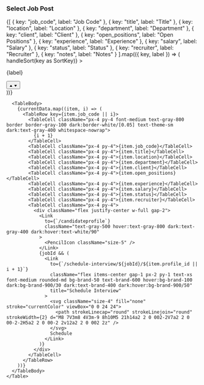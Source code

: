 <div className="overflow-hidden rounded-2xl bg-white dark:bg-white/[0.03] border border-gray-200 dark:border-gray-800 ml-[-6vw] lg:w-[119%]">
  <div className="flex flex-col gap-2 px-4 py-4 border border-b-0 border-gray-100 dark:border-white/[0.05] rounded-t-xl sm:flex-row sm:items-center sm:justify-between">
    <div>
      <h3 className="text-base font-medium text-gray-800 dark:text-white/90">
        Select Job Post
      </h3>
    </div>
  </div>

  <div className="max-w-full overflow-x-auto custom-scrollbar m-[20px]">
    <Table>
      <TableHeader className="border-t border-gray-100 dark:border-white/[0.05]">
        <TableRow>
          <TableCell />
          {[
            { key: "job_code", label: "Job Code" },
            { key: "title", label: "Title" },
            { key: "location", label: "Location" },
            { key: "department", label: "Department" },
            { key: "client", label: "Client" },
            { key: "open_positions", label: "Open Positions" },
            { key: "experience", label: "Experience" },
            { key: "salary", label: "Salary" },
            { key: "status", label: "Status" },
            { key: "recruiter", label: "Recruiter" },
            { key: "notes", label: "Notes" }
          ].map(({ key, label }) => (
            <TableCell
              key={key}
              isHeader
              className="px-4 py-3 border border-gray-100 dark:border-white/[0.05]"
            >
              <div
                className="flex items-center justify-between cursor-pointer"
                onClick={() => handleSort(key as SortKey)}
              >
                <p className="font-medium text-gray-700 text-theme-xs dark:text-gray-400">
                  {label}
                </p>
                <button className="flex flex-col gap-0.5">
                  <svg
                    className={`text-gray-300 dark:text-gray-700 ${sortKey === key && sortOrder === "asc" ? "text-brand-500" : ""}`}
                    width="8"
                    height="5"
                    viewBox="0 0 8 5"
                    fill="none"
                    xmlns="http://www.w3.org/2000/svg"
                  >
                    <path d="M4.40962 0.585167C4.21057 0.300808 3.78943 0.300807 3.59038 0.585166L1.05071 4.21327C0.81874 4.54466 1.05582 5 1.46033 5H6.53967C6.94418 5 7.18126 4.54466 6.94929 4.21327L4.40962 0.585167Z" fill="currentColor" />
                  </svg>
                  <svg
                    className={`text-gray-300 dark:text-gray-700 ${sortKey === key && sortOrder === "desc" ? "text-brand-500" : ""}`}
                    width="8"
                    height="5"
                    viewBox="0 0 8 5"
                    fill="none"
                    xmlns="http://www.w3.org/2000/svg"
                  >
                    <path d="M4.40962 4.41483C4.21057 4.69919 3.78943 4.69919 3.59038 4.41483L1.05071 0.786732C0.81874 0.455343 1.05582 0 1.46033 0H6.53967C6.94418 0 7.18126 0.455342 6.94929 0.786731L4.40962 4.41483Z" fill="currentColor" />
                  </svg>
                </button>
              </div>
            </TableCell>
          ))}
        </TableRow>
      </TableHeader>

      <TableBody>
        {currentData.map((item, i) => (
          <TableRow key={item.job_code || i}>
            <TableCell className="px-4 py-4 font-medium text-gray-800 border border-gray-100 dark:border-white/[0.05] text-theme-sm dark:text-gray-400 whitespace-nowrap">
              {i + 1}
            </TableCell>
            <TableCell className="px-4 py-4">{item.job_code}</TableCell>
            <TableCell className="px-4 py-4">{item.title}</TableCell>
            <TableCell className="px-4 py-4">{item.location}</TableCell>
            <TableCell className="px-4 py-4">{item.department}</TableCell>
            <TableCell className="px-4 py-4">{item.client}</TableCell>
            <TableCell className="px-4 py-4">{item.open_positions}</TableCell>
            <TableCell className="px-4 py-4">{item.experience}</TableCell>
            <TableCell className="px-4 py-4">{item.salary}</TableCell>
            <TableCell className="px-4 py-4">{item.status}</TableCell>
            <TableCell className="px-4 py-4">{item.recruiter}</TableCell>
            <TableCell className="px-4 py-4">
              <div className="flex justify-center w-full gap-2">
                <Link
                  to={`/candidateprofile`}
                  className="text-gray-500 hover:text-gray-800 dark:text-gray-400 dark:hover:text-white/90"
                >
                  <PencilIcon className="size-5" />
                </Link>
                {jobId && (
                  <Link
                    to={`/schedule-interview/${jobId}/${item.profile_id || i + 1}`}
                    className="flex items-center gap-1 px-2 py-1 text-xs font-medium rounded-md bg-brand-50 text-brand-600 hover:bg-brand-100 dark:bg-brand-900/30 dark:text-brand-400 dark:hover:bg-brand-900/50"
                    title="Schedule Interview"
                  >
                    <svg className="size-4" fill="none" stroke="currentColor" viewBox="0 0 24 24">
                      <path strokeLinecap="round" strokeLinejoin="round" strokeWidth={2} d="M8 7V3m8 4V3m-9 8h10M5 21h14a2 2 0 002-2V7a2 2 0 00-2-2H5a2 2 0 00-2 2v12a2 2 0 002 2z" />
                    </svg>
                    Schedule
                  </Link>
                )}
              </div>
            </TableCell>
          </TableRow>
        ))}
      </TableBody>
    </Table>
  </div>
</div>

